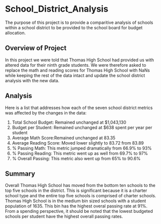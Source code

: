 # School_District_Analysis
The purpose of this project is to provide a comparitive analysis of schools within a school district to be provided to the school board for budget allocation.

## Overview of Project
In this project we were told that Thomas High School had provided us with altered data for their ninth grade students. We were therefore asked to replace the math and reading scores for Thomas High School with NaNs while keeping the rest of the data intact and update the school district analysis with the new data.

## Analysis
Here is a list that addresses how each of the seven school district metrics was affected by the changes in the data:
1. Total School Budget: Remained unchanged at $1,043,130
2. Budget per Student: Remained unchanged at $638 spent per year per student
3. Average Math Score:Remained unchanged at 83.35
4. Average Reading Score: Moved lower slightly to 83.72 from 83.89
5. % Passing Math: This metric jumped dramatically from 66.9% to 93%
6. % Passing Reading: This metric went up as well from 69.7% to 97%
7. % Overall Passing: This metric also went up from 65% to 90.6%

## Summary
Overall Thomas High School has moved from the bottom ten schools to the top five schools in the district.
This is significant because it is a charter school type and the entire top five schools is comprised of charter schools.
Thomas High School is in the medium bin sized schools with a student population of 1635. This bin has the highest overal passing rate at 91%.
From a spending perspective, it should be noted that the lowest budgeted schools per student have the highest overall passing rates.

